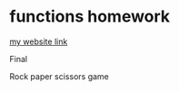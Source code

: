 
# functions homework

[my website link](https://lucaslazer.github.io/jsGameClass/functions/index.html)

Final

Rock paper scissors game
